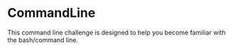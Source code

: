 # CommandLine
This command line challenge is designed to help you become familiar with the bash/command line. 
